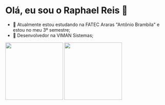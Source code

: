 <h1>Olá, eu sou o Raphael Reis 👋</h1> 

<!--
**Raphael0305/Raphael0305** is a ✨ _special_ ✨ repository because its `README.md` (this file) appears on your GitHub profile.
-->

- 🌱 Atualmente estou estudando na FATEC Araras "Antônio Brambila" e estou no meu 3º semestre;
- 🔭 Desenvolvedor na VIMAN Sistemas;

<div>
  <img height="180px" src="https://github-readme-stats.vercel.app/api?username=Raphael0305&show_icons=true&theme=radical">
  <img height="180px" src="https://github-readme-stats.vercel.app/api/top-langs/?username=Raphael0305&layout=compact&theme=radical">
</div>
